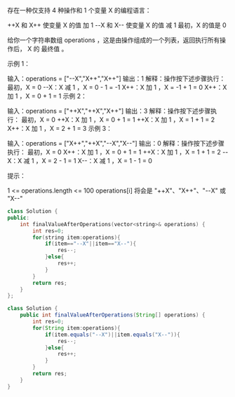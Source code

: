 存在一种仅支持 4 种操作和 1 个变量 X 的编程语言：

++X 和 X++ 使变量 X 的值 加 1
--X 和 X-- 使变量 X 的值 减 1
最初，X 的值是 0

给你一个字符串数组 operations ，这是由操作组成的一个列表，返回执行所有操作后， X 的 最终值 。

 

示例 1：

输入：operations = ["--X","X++","X++"]
输出：1
解释：操作按下述步骤执行：
最初，X = 0
--X：X 减 1 ，X =  0 - 1 = -1
X++：X 加 1 ，X = -1 + 1 =  0
X++：X 加 1 ，X =  0 + 1 =  1
示例 2：

输入：operations = ["++X","++X","X++"]
输出：3
解释：操作按下述步骤执行： 
最初，X = 0
++X：X 加 1 ，X = 0 + 1 = 1
++X：X 加 1 ，X = 1 + 1 = 2
X++：X 加 1 ，X = 2 + 1 = 3
示例 3：

输入：operations = ["X++","++X","--X","X--"]
输出：0
解释：操作按下述步骤执行：
最初，X = 0
X++：X 加 1 ，X = 0 + 1 = 1
++X：X 加 1 ，X = 1 + 1 = 2
--X：X 减 1 ，X = 2 - 1 = 1
X--：X 减 1 ，X = 1 - 1 = 0


提示：

1 <= operations.length <= 100
operations[i] 将会是 "++X"、"X++"、"--X" 或 "X--"

```c++
class Solution {
public:
    int finalValueAfterOperations(vector<string>& operations) {
        int res=0;
        for(string item:operations){
            if(item=="--X"||item=="X--"){
                res--;
            }else{
                res++;
            }
        }
        return res;
    }
};
```

```java
class Solution {
    public int finalValueAfterOperations(String[] operations) {
        int res=0;
        for(String item:operations){
            if(item.equals("--X")||item.equals("X--")){
                res--;
            }else{
                res++;
            }
        }
        return res;
    }
}
```

